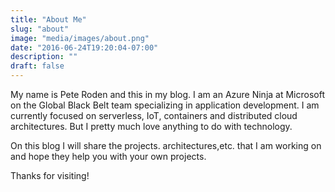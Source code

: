 ```yaml
---
title: "About Me"
slug: "about"
image: "media/images/about.png"
date: "2016-06-24T19:20:04-07:00"
description: ""
draft: false
---
```


My name is Pete Roden and this in my blog. I am an Azure Ninja at Microsoft on the Global Black Belt team specializing in application development. I am currently focused on serverless, IoT, containers and distributed cloud architectures. But I pretty much love anything to do with technology.

On this blog I will share the projects. architectures,etc. that I am working on and hope they help you with your own projects.

Thanks for visiting!
